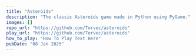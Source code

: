```yaml
---
title: "Asteroids"
description: "The classic Asteroids game made in Python using PyGame."
images: []
repo_url: "https://github.com/Torvec/asteroids"
play_url: "https://github.com/Torvec/asteroids"
how_to_play: "How To Play Text Here"
pubDate: "08 Jan 2025"
---
```

